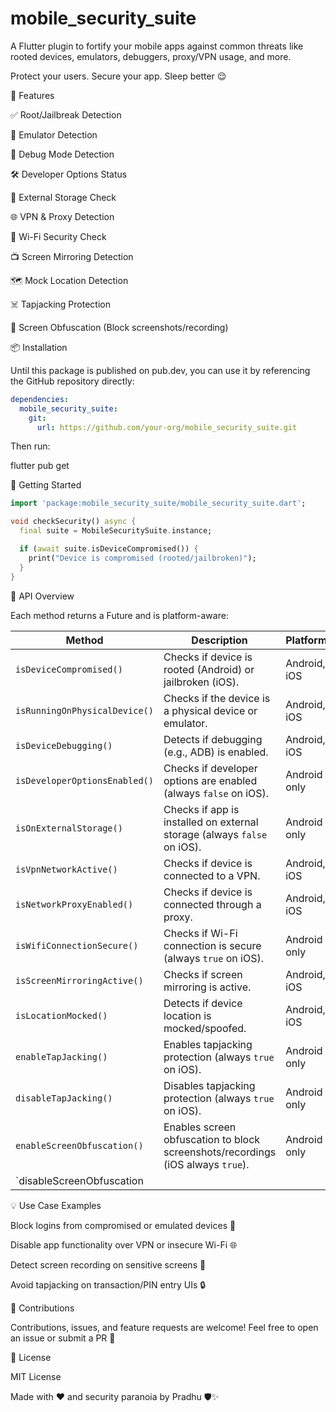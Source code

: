 # mobile_security_suite

A Flutter plugin to fortify your mobile apps against common threats like rooted devices, emulators, debuggers, proxy/VPN usage, and more.

Protect your users. Secure your app. Sleep better 😌

🌟 Features

✅ Root/Jailbreak Detection

📱 Emulator Detection

🐞 Debug Mode Detection

🛠️ Developer Options Status

💽 External Storage Check

🌐 VPN & Proxy Detection

📶 Wi-Fi Security Check

📺 Screen Mirroring Detection

🗺️ Mock Location Detection

☠️ Tapjacking Protection

🚫 Screen Obfuscation (Block screenshots/recording)

📦 Installation

Until this package is published on pub.dev, you can use it by referencing the GitHub repository directly:

``` yaml
dependencies:
  mobile_security_suite:
    git:
      url: https://github.com/your-org/mobile_security_suite.git
```       

Then run:

flutter pub get

🚀 Getting Started

``` dart
import 'package:mobile_security_suite/mobile_security_suite.dart';

void checkSecurity() async {
  final suite = MobileSecuritySuite.instance;

  if (await suite.isDeviceCompromised()) {
    print("Device is compromised (rooted/jailbroken)");
  }
}
```

📘 API Overview

Each method returns a Future<bool> and is platform-aware:

| Method                        | Description                                                                     | Platforms    | Returns                                |
| ----------------------------- | ------------------------------------------------------------------------------- | ------------ | -------------------------------------- |
| `isDeviceCompromised()`       | Checks if device is rooted (Android) or jailbroken (iOS).                       | Android, iOS | `Future<bool>` (`true` if compromised) |
| `isRunningOnPhysicalDevice()` | Checks if the device is a physical device or emulator.                          | Android, iOS | `Future<bool>` (`true` if physical)    |
| `isDeviceDebugging()`         | Detects if debugging (e.g., ADB) is enabled.                                    | Android, iOS | `Future<bool>`                         |
| `isDeveloperOptionsEnabled()` | Checks if developer options are enabled (always `false` on iOS).                | Android only | `Future<bool>`                         |
| `isOnExternalStorage()`       | Checks if app is installed on external storage (always `false` on iOS).         | Android only | `Future<bool>`                         |
| `isVpnNetworkActive()`        | Checks if device is connected to a VPN.                                         | Android, iOS | `Future<bool>`                         |
| `isNetworkProxyEnabled()`     | Checks if device is connected through a proxy.                                  | Android, iOS | `Future<bool>`                         |
| `isWifiConnectionSecure()`    | Checks if Wi-Fi connection is secure (always `true` on iOS).                    | Android only | `Future<bool>`                         |
| `isScreenMirroringActive()`   | Checks if screen mirroring is active.                                           | Android, iOS | `Future<bool>`                         |
| `isLocationMocked()`          | Detects if device location is mocked/spoofed.                                   | Android, iOS | `Future<bool>`                         |
| `enableTapJacking()`          | Enables tapjacking protection (always `true` on iOS).                           | Android only | `Future<bool>`                         |
| `disableTapJacking()`         | Disables tapjacking protection (always `true` on iOS).                          | Android only | `Future<bool>`                         |
| `enableScreenObfuscation()`   | Enables screen obfuscation to block screenshots/recordings (iOS always `true`). | Android only | `Future<bool>`                         |
| \`disableScreenObfuscation    |                                                                                 |              |                                        |


💡 Use Case Examples

Block logins from compromised or emulated devices 🧪

Disable app functionality over VPN or insecure Wi-Fi 🌐

Detect screen recording on sensitive screens 🎥

Avoid tapjacking on transaction/PIN entry UIs 🔒

🤝 Contributions

Contributions, issues, and feature requests are welcome! Feel free to open an issue or submit a PR 💌

📄 License

MIT License

Made with ❤️ and security paranoia by Pradhu 🛡️✨

